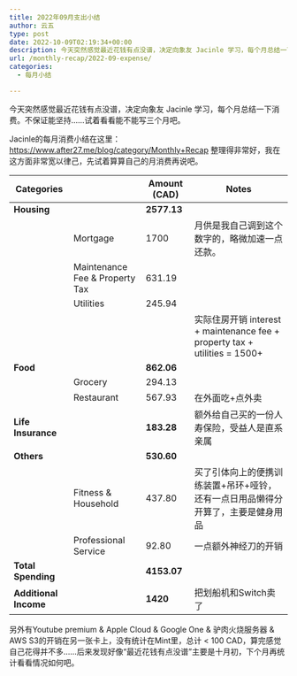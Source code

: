 ```yaml
---
title: 2022年09月支出小结
author: 云五
type: post
date: 2022-10-09T02:19:34+00:00
description: 今天突然感觉最近花钱有点没谱，决定向象友 Jacinle 学习，每个月总结一下消费。不保证能坚持……试着看看能不能写三个月吧。
url: /monthly-recap/2022-09-expense/
categories:
  - 每月小结

---
```

今天突然感觉最近花钱有点没谱，决定向象友 Jacinle 学习，每个月总结一下消费。不保证能坚持……试着看看能不能写三个月吧。

Jacinle的每月消费小结在这里： <https://www.after27.me/blog/category/Monthly+Recap> 整理得非常好，我在这方面非常宽以律己，先试着算算自己的月消费再说吧。

| Categories            |                                | Amount (CAD) | Notes                                                                |
| --------------------- | ------------------------------ | ------------ | -------------------------------------------------------------------- |
| **Housing**           |                                | **2577.13**  |                                                                      |
|                       | Mortgage                       | 1700         | 月供是我自己调到这个数字的，略微加速一点还款。                                              |
|                       | Maintenance Fee & Property Tax | 631.19       |                                                                      |
|                       | Utilities                      | 245.94       |                                                                      |
|                       |                                |              | 实际住房开销 interest + maintenance fee + property tax + utilities = 1500+ |
| **Food**              |                                | **862.06**   |                                                                      |
|                       | Grocery                        | 294.13       |                                                                      |
|                       | Restaurant                     | 567.93       | 在外面吃+点外卖                                                             |
| **Life Insurance**    |                                | **183.28**   | 额外给自己买的一份人寿保险，受益人是直系亲属                                               |
| **Others**            |                                | **530.60**   |                                                                      |
|                       | Fitness & Household            | 437.80       | 买了引体向上的便携训练装置+吊环+哑铃，还有一点日用品懒得分开算了，主要是健身用品                            |
|                       | Professional Service           | 92.80        | 一点额外神经刀的开销                                                           |
| **Total Spending**    |                                | **4153.07**  |                                                                      |
| **Additional Income** |                                | **1420**     | 把划船机和Switch卖了                                                        |

另外有Youtube premium & Apple Cloud & Google One & 驴肉火烧服务器 & AWS S3的开销在另一张卡上，没有统计在Mint里，总计 < 100 CAD，算完感觉自己花得并不多……后来发现好像“最近花钱有点没谱”主要是十月初，下个月再统计看看情况如何吧。